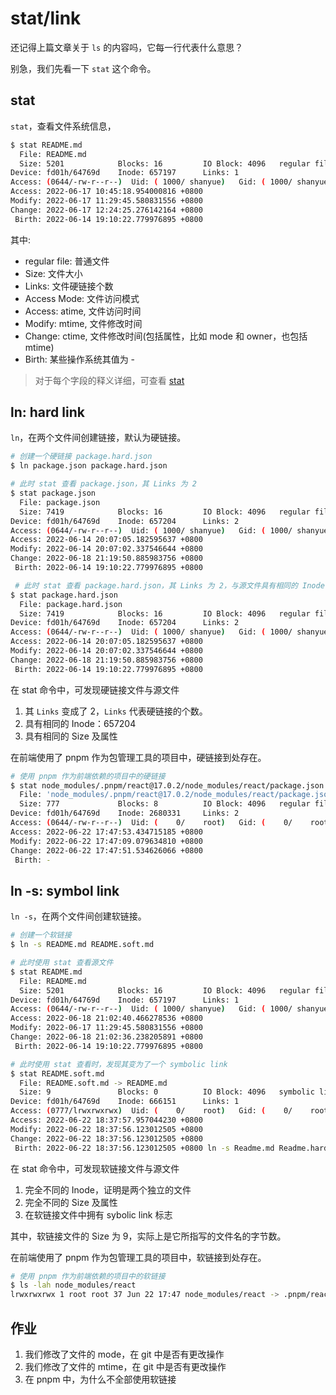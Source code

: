 # stat/link

还记得上篇文章关于 `ls` 的内容吗，它每一行代表什么意思？

别急，我们先看一下 `stat` 这个命令。

## stat

`stat`，查看文件系统信息，

``` bash
$ stat README.md
  File: README.md
  Size: 5201            Blocks: 16         IO Block: 4096   regular file
Device: fd01h/64769d    Inode: 657197      Links: 1
Access: (0644/-rw-r--r--)  Uid: ( 1000/ shanyue)   Gid: ( 1000/ shanyue)
Access: 2022-06-17 10:45:18.954000816 +0800
Modify: 2022-06-17 11:29:45.580831556 +0800
Change: 2022-06-17 12:24:25.276142164 +0800
 Birth: 2022-06-14 19:10:22.779976895 +0800
```

其中:

+ regular file: 普通文件
+ Size: 文件大小
+ Links: 文件硬链接个数
+ Access Mode: 文件访问模式
+ Access: atime, 文件访问时间
+ Modify: mtime, 文件修改时间
+ Change: ctime, 文件修改时间(包括属性，比如 mode 和 owner，也包括 mtime)
+ Birth: 某些操作系统其值为 -

> 对于每个字段的释义详细，可查看 [stat](https://www.man7.org/linux/man-pages/man2/stat.2.html#DESCRIPTION)

## ln: hard link

`ln`，在两个文件间创建链接，默认为硬链接。

``` bash
# 创建一个硬链接 package.hard.json
$ ln package.json package.hard.json

# 此时 stat 查看 package.json，其 Links 为 2
$ stat package.json
  File: package.json
  Size: 7419            Blocks: 16         IO Block: 4096   regular file
Device: fd01h/64769d    Inode: 657204      Links: 2
Access: (0644/-rw-r--r--)  Uid: ( 1000/ shanyue)   Gid: ( 1000/ shanyue)
Access: 2022-06-14 20:07:05.182595637 +0800
Modify: 2022-06-14 20:07:02.337546644 +0800
Change: 2022-06-18 21:19:50.885983756 +0800
 Birth: 2022-06-14 19:10:22.779976895 +0800

 # 此时 stat 查看 package.hard.json，其 Links 为 2，与源文件具有相同的 Inode
$ stat package.hard.json
  File: package.hard.json
  Size: 7419            Blocks: 16         IO Block: 4096   regular file
Device: fd01h/64769d    Inode: 657204      Links: 2
Access: (0644/-rw-r--r--)  Uid: ( 1000/ shanyue)   Gid: ( 1000/ shanyue)
Access: 2022-06-14 20:07:05.182595637 +0800
Modify: 2022-06-14 20:07:02.337546644 +0800
Change: 2022-06-18 21:19:50.885983756 +0800
 Birth: 2022-06-14 19:10:22.779976895 +0800
```

在 stat 命令中，可发现硬链接文件与源文件

1. 其 `Links` 变成了 2，`Links` 代表硬链接的个数。
2. 具有相同的 Inode：657204
3. 具有相同的 Size 及属性

在前端使用了 pnpm 作为包管理工具的项目中，硬链接到处存在。

``` bash
# 使用 pnpm 作为前端依赖的项目中的硬链接
$ stat node_modules/.pnpm/react@17.0.2/node_modules/react/package.json
  File: 'node_modules/.pnpm/react@17.0.2/node_modules/react/package.json'
  Size: 777             Blocks: 8          IO Block: 4096   regular file
Device: fd01h/64769d    Inode: 2680331     Links: 2
Access: (0644/-rw-r--r--)  Uid: (    0/    root)   Gid: (    0/    root)
Access: 2022-06-22 17:47:53.434715185 +0800
Modify: 2022-06-22 17:47:09.079634810 +0800
Change: 2022-06-22 17:47:51.534626066 +0800
 Birth: -
```

## ln -s: symbol link

`ln -s`，在两个文件间创建软链接。

``` bash
# 创建一个软链接
$ ln -s README.md README.soft.md

# 此时使用 stat 查看源文件
$ stat README.md
  File: README.md
  Size: 5201            Blocks: 16         IO Block: 4096   regular file
Device: fd01h/64769d    Inode: 657197      Links: 1
Access: (0644/-rw-r--r--)  Uid: ( 1000/ shanyue)   Gid: ( 1000/ shanyue)
Access: 2022-06-18 21:02:40.466278536 +0800
Modify: 2022-06-17 11:29:45.580831556 +0800
Change: 2022-06-18 21:02:36.238205891 +0800
 Birth: 2022-06-14 19:10:22.779976895 +0800

# 此时使用 stat 查看时，发现其变为了一个 symbolic link
$ stat README.soft.md
  File: README.soft.md -> README.md
  Size: 9               Blocks: 0          IO Block: 4096   symbolic link
Device: fd01h/64769d    Inode: 666151      Links: 1
Access: (0777/lrwxrwxrwx)  Uid: (    0/    root)   Gid: (    0/    root)
Access: 2022-06-22 18:37:57.957044230 +0800
Modify: 2022-06-22 18:37:56.123012505 +0800
Change: 2022-06-22 18:37:56.123012505 +0800
 Birth: 2022-06-22 18:37:56.123012505 +0800 ln -s Readme.md Readme.hard.md
```

在 stat 命令中，可发现软链接文件与源文件

1. 完全不同的 Inode，证明是两个独立的文件
2. 完全不同的 Size 及属性
3. 在软链接文件中拥有 sybolic link 标志

其中，软链接文件的 Size 为 9，实际上是它所指写的文件名的字节数。

在前端使用了 pnpm 作为包管理工具的项目中，软链接到处存在。

``` bash
# 使用 pnpm 作为前端依赖的项目中的软链接
$ ls -lah node_modules/react
lrwxrwxrwx 1 root root 37 Jun 22 17:47 node_modules/react -> .pnpm/react@17.0.2/node_modules/react
```

<!-- ## ls 之每字段释义

``` bash
$ ls -lah README.md
-rw-r--r-- 2 shanyue shanyue 5.1K Jun 17 11:29 README.md
```

各项释义如下:

``` bash
mode         user    group   size mtime        name
-rw-r--r-- 2 shanyue shanyue 5.1K Jun 17 11:29 README.md
``` -->

<!-- ## file -->

<!-- > https://stackoverflow.com/questions/19902828/why-does-enoent-mean-no-such-file-or-directory
>
> It's an abbreviation of Error NO ENTry (or Error NO ENTity), and can actually be used for more than files/directories.
>
> It's abbreviated because C compilers at the dawn of time didn't support more than 8 characters in symbols. -->

## 作业

1. 我们修改了文件的 mode，在 git 中是否有更改操作
1. 我们修改了文件的 mtime，在 git 中是否有更改操作
1. 在 pnpm 中，为什么不全部使用软链接